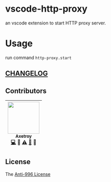 # vscode-http-proxy

an vscode extension to start HTTP proxy server.

# Usage

run command `http-proxy.start`

## [CHANGELOG](https://github.com/axetroy/vscode-http-proxy/blob/master/CHANGELOG.md)

## Contributors

<!-- ALL-CONTRIBUTORS-LIST:START - Do not remove or modify this section -->

| [<img src="https://avatars1.githubusercontent.com/u/9758711?v=3" width="100px;"/><br /><sub>Axetroy</sub>](http://axetroy.github.io)<br />[💻](https://github.com/axetroy/vscode-http-proxy/commits?author=axetroy) 🔌 [⚠️](https://github.com/axetroy/vscode-http-proxy/commits?author=axetroy) [🐛](https://github.com/axetroy/vscode-http-proxy/issues?q=author%3Aaxetroy) 🎨 |
| :------------------------------------------------------------------------------------------------------------------------------------------------------------------------------------------------------------------------------------------------------------------------------------------------------------------------------------------------------------------------------: |


<!-- ALL-CONTRIBUTORS-LIST:END -->

## License

The [Anti-996 License](https://github.com/axetroy/vscode-http-proxy/blob/master/LICENSE)
